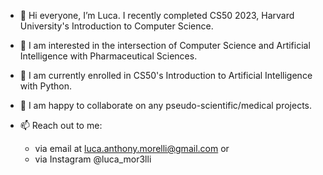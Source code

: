 - 👋 Hi everyone, I’m Luca. I recently completed CS50 2023, Harvard University's Introduction to Computer Science.
  
- 👀 I am interested in the intersection of Computer Science and Artificial Intelligence with Pharmaceutical Sciences.
  
- 🌱 I am currently enrolled in CS50's Introduction to Artificial Intelligence with Python.
  
- 💞️ I am happy to collaborate on any pseudo-scientific/medical projects.
  
- 📫 Reach out to me:
  - via email at luca.anthony.morelli@gmail.com or
  - via Instagram @luca_mor3lli
